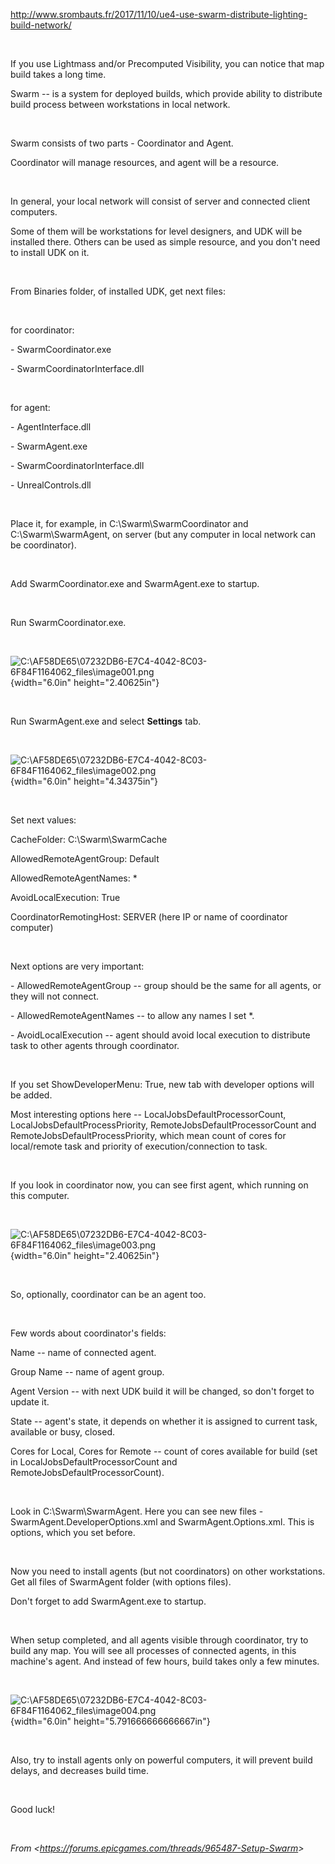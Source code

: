 <http://www.srombauts.fr/2017/11/10/ue4-use-swarm-distribute-lighting-build-network/>

 

If you use Lightmass and/or Precomputed Visibility, you can notice that map build takes a long time.

Swarm -- is a system for deployed builds, which provide ability to distribute build process between workstations in local network.

 

Swarm consists of two parts - Coordinator and Agent.

Coordinator will manage resources, and agent will be a resource.

 

In general, your local network will consist of server and connected client computers.

Some of them will be workstations for level designers, and UDK will be installed there. Others can be used as simple resource, and you don't need to install UDK on it.

 

From Binaries folder, of installed UDK, get next files:

 

for coordinator:

\- SwarmCoordinator.exe

\- SwarmCoordinatorInterface.dll

 

for agent:

\- AgentInterface.dll

\- SwarmAgent.exe

\- SwarmCoordinatorInterface.dll

\- UnrealControls.dll

 

Place it, for example, in C:\\Swarm\\SwarmCoordinator and C:\\Swarm\\SwarmAgent, on server (but any computer in local network can be coordinator).

 

Add SwarmCoordinator.exe and SwarmAgent.exe to startup.

 

Run SwarmCoordinator.exe.

 

![C:\\AF58DE65\\07232DB6-E7C4-4042-8C03-6F84F1164062\_files\\image001.png](media/image1.png){width="6.0in" height="2.40625in"}

 

Run SwarmAgent.exe and select **Settings** tab.

 

![C:\\AF58DE65\\07232DB6-E7C4-4042-8C03-6F84F1164062\_files\\image002.png](media/image2.png){width="6.0in" height="4.34375in"}

 

Set next values:

CacheFolder: C:\\Swarm\\SwarmCache

AllowedRemoteAgentGroup: Default

AllowedRemoteAgentNames: \*

AvoidLocalExecution: True

CoordinatorRemotingHost: SERVER (here IP or name of coordinator computer)

 

Next options are very important:

\- AllowedRemoteAgentGroup -- group should be the same for all agents, or they will not connect.

\- AllowedRemoteAgentNames -- to allow any names I set \*.

\- AvoidLocalExecution -- agent should avoid local execution to distribute task to other agents through coordinator.

 

If you set ShowDeveloperMenu: True, new tab with developer options will be added.

Most interesting options here -- LocalJobsDefaultProcessorCount, LocalJobsDefaultProcessPriority, RemoteJobsDefaultProcessorCount and RemoteJobsDefaultProcessPriority, which mean count of cores for local/remote task and priority of execution/connection to task.

 

If you look in coordinator now, you can see first agent, which running on this computer.

 

![C:\\AF58DE65\\07232DB6-E7C4-4042-8C03-6F84F1164062\_files\\image003.png](media/image3.png){width="6.0in" height="2.40625in"}

 

So, optionally, coordinator can be an agent too.

 

Few words about coordinator's fields:

Name -- name of connected agent.

Group Name -- name of agent group.

Agent Version -- with next UDK build it will be changed, so don't forget to update it.

State -- agent's state, it depends on whether it is assigned to current task, available or busy, closed.

Cores for Local, Cores for Remote -- count of cores available for build (set in LocalJobsDefaultProcessorCount and RemoteJobsDefaultProcessorCount).

 

Look in C:\\Swarm\\SwarmAgent. Here you can see new files - SwarmAgent.DeveloperOptions.xml and SwarmAgent.Options.xml. This is options, which you set before.

 

Now you need to install agents (but not coordinators) on other workstations. Get all files of SwarmAgent folder (with options files).

Don't forget to add SwarmAgent.exe to startup.

 

When setup completed, and all agents visible through coordinator, try to build any map. You will see all processes of connected agents, in this machine's agent. And instead of few hours, build takes only a few minutes.

 

![C:\\AF58DE65\\07232DB6-E7C4-4042-8C03-6F84F1164062\_files\\image004.png](media/image4.png){width="6.0in" height="5.791666666666667in"}

 

Also, try to install agents only on powerful computers, it will prevent build delays, and decreases build time.

 

Good luck!

 

*From \<<https://forums.epicgames.com/threads/965487-Setup-Swarm>\>*

 
